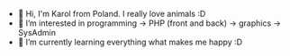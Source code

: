 - 👋 Hi, I'm Karol from Poland. I really love animals :D
- 👀 I’m interested in programming -> PHP (front and back) -> graphics -> SysAdmin
- 🌱 I’m currently learning everything what makes me happy :D
